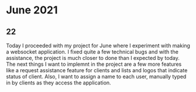 # June 2021

## 22

Today I proceeded with my project for June where I experiment with making a websocket application. I fixed quite a few technical bugs and with the assistance, the project is much closer to done than I expected by today.   
The next things I want to implemnt in the project are a few more features like a request assistance feature for clients and lists and logos that indicate status of client. Also, I want to assign a name to each user, manually typed in by clients as they access the application.